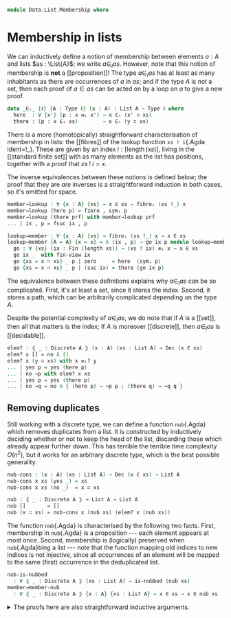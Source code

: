 <!--
```agda
open import 1Lab.Prelude

open import Data.List.Properties
open import Data.Id.Properties
open import Data.List.Base
open import Data.Dec.Base
open import Data.Fin.Base
open import Data.Nat.Base
open import Data.Sum.Base
open import Data.Id.Base
open import Data.Bool

open import Meta.Idiom
```
-->

```agda
module Data.List.Membership where
```

<!--
```agda
private variable
  ℓ ℓ' : Level
  A B : Type ℓ
  P Q : A → Type ℓ'
  x y : A
  xs ys : List A
```
-->

# Membership in lists

We can inductively define a notion of membership between elements $a :
A$ and lists $as : \List{A}$; we write $a \in_l as$. However, note that
this notion of membership is **not** a [[proposition]]! The type $a
\in_l as$ has at least as many inhabitants as there are occurrences of
$a$ in $as$; and if the type $A$ is not a set, then each proof of $a \in
as$ can be acted on by a loop on $a$ to give a new proof.

```agda
data _∈ₗ_ {ℓ} {A : Type ℓ} (x : A) : List A → Type ℓ where
  here  : ∀ {x'} (p : x ≡ᵢ x') → x ∈ₗ (x' ∷ xs)
  there : (p : x ∈ₗ xs)        → x ∈ₗ (y ∷ xs)
```

<!--
```agda
here≠there : ∀ {A : Type ℓ} {xs : List A} {x y : A} {p : x ≡ᵢ y} {q : x ∈ₗ xs} → here p ≠ there q
here≠there p = subst (λ { (here _) → ⊤ ; (there _) → ⊥ }) p tt

there-injective : ∀ {A : Type ℓ} {xs : List A} {x y : A} {p q : x ∈ₗ xs} → Path (x ∈ₗ (y ∷ xs)) (there p) (there q) → p ≡ q
there-injective {xs = xs} {x} {y} {p} = ap unthere where
  unthere : (x ∈ₗ (y ∷ xs)) → x ∈ₗ xs
  unthere (there p) = p
  unthere _ = p
```
-->

<!--
```agda
instance
  Membership-List : ∀ {ℓ} {A : Type ℓ} → Membership A (List A) ℓ
  Membership-List = record { _∈_ = _∈ₗ_ }
```
-->

There is a more (homotopically) straightforward characterisation of
membership in lists: the [[fibres]] of the lookup function `xs !
i`{.Agda ident=!_}. These are given by an index $i :
[\operatorname{length}(xs)]$, living in the [[standard finite set]] with
as many elements as the list has positions, together with a proof that
$xs \mathbin{!} i = x$.

The inverse equivalences between these notions is defined below; the
proof that they are _are_ inverses is a straightforward induction in
both cases, so it's omitted for space.

```agda
member→lookup : ∀ {x : A} {xs} → x ∈ xs → fibreᵢ (xs !_) x
member→lookup (here p) = fzero , symᵢ p
member→lookup (there prf) with member→lookup prf
... | ix , p = fsuc ix , p

lookup→member : ∀ {x : A} {xs} → fibreᵢ (xs !_) x → x ∈ xs
lookup→member {A = A} {x = x} = λ (ix , p) → go ix p module lookup→member where
  go : ∀ {xs} (ix : Fin (length xs)) → (xs ! ix) ≡ᵢ x → x ∈ xs
  go ix _  with fin-view ix
  go {xs = x ∷ xs} _ p | zero     = here  (symᵢ p)
  go {xs = x ∷ xs} _ p | (suc ix) = there (go ix p)
```

The equivalence between these definitions explains why $a \in_l as$ can
be so complicated. First, it's at least a set, since it stores the
index. Second, it stores a path, which can be arbitrarily complicated
depending on the type $A$.

<!--
```agda
lookup→member→lookup : ∀ {x : A} {xs} (f : fibreᵢ (xs !_) x) → member→lookup (lookup→member f) ≡ f
lookup→member→lookup {A = A} {x = x} (ix , p) = go ix p where
  go : ∀ {xs} (ix : Fin (length xs)) (p : xs ! ix ≡ᵢ x) → member→lookup (lookup→member.go {xs = xs} ix p) ≡ (ix , p)
  go ix p with fin-view ix
  go {xs = x ∷ xs} _ reflᵢ | zero   = refl
  go {xs = x ∷ xs} _ p     | suc ix = Σ-pathp (ap fsuc (ap fst p')) (ap snd p')
    where p' = go {xs = xs} ix p

member→lookup→member
  : {x : A} {xs : List A} (p : x ∈ xs) → p ≡ lookup→member (member→lookup p)
member→lookup→member (here reflᵢ) = refl
member→lookup→member (there p)    = ap there (member→lookup→member p)

member≃lookup : ∀ {x : A} {xs} → (x ∈ₗ xs) ≃ fibreᵢ (xs !_) x
member≃lookup .fst = member→lookup
member≃lookup .snd = is-iso→is-equiv record where
  from p = lookup→member p
  rinv p = lookup→member→lookup p
  linv p = sym (member→lookup→member p)
```
-->

Despite the potential complexity of $a \in_l as$, we do note that if $A$
is a [[set]], then all that matters is the index; If $A$ is moreover
[[discrete]], then $a \in_l as$ is [[decidable]].

```agda
elem? : ⦃ _ : Discrete A ⦄ (x : A) (xs : List A) → Dec (x ∈ xs)
elem? x [] = no λ ()
elem? x (y ∷ xs) with x ≡ᵢ? y
... | yes p = yes (here p)
... | no ¬p with elem? x xs
... | yes p = yes (there p)
... | no ¬q = no λ { (here p) → ¬p p ; (there q) → ¬q q }
```

<!--
```agda
instance
  Dec-∈ₗ : ⦃ _ : Discrete A ⦄ {x : A} {xs : List A} → Dec (x ∈ xs)
  Dec-∈ₗ {x = x} {xs} = elem? x xs
```
-->

## Removing duplicates

Still working with a discrete type, we can define a function
`nub`{.Agda} which removes duplicates from a list. It is constructed by
inductively deciding whether or not to keep the head of the list,
discarding those which already appear further down. This has terrible
the terrible time complexity $O(n^2)$, but it works for an arbitrary
discrete type, which is the best possible generality.

```agda
nub-cons : (x : A) (xs : List A) → Dec (x ∈ xs) → List A
nub-cons x xs (yes _) = xs
nub-cons x xs (no _)  = x ∷ xs

nub : ⦃ _ : Discrete A ⦄ → List A → List A
nub []       = []
nub (x ∷ xs) = nub-cons x (nub xs) (elem? x (nub xs))
```

The function `nub`{.Agda} is characterised by the following two facts.
First, membership in `nub`{.Agda} is a proposition --- each element
appears at most once. Second, membership is (logically) preserved when
`nub`{.Agda}bing a list --- note that the function mapping old indices
to new indices is not injective, since all occurrences of an element
will be mapped to the same (first) occurrence in the deduplicated list.

<!--
```agda
is-nubbed : List A → Type _
is-nubbed xs = ∀ e → is-prop (e ∈ₗ xs)
```
-->

```agda
nub-is-nubbed
  : ∀ ⦃ _ : Discrete A ⦄ (xs : List A) → is-nubbed (nub xs)
member→member-nub
  : ∀ ⦃ _ : Discrete A ⦄ {x : A} {xs : List A} → x ∈ xs → x ∈ nub xs
```

<details>
<summary>The proofs here are also straightforward inductive arguments.</summary>

```agda
nub-is-nubbed (x ∷ xs) e p1 p2 with elem? x (nub xs) | p1 | p2
... | yes p | p1 | p2 = nub-is-nubbed xs _ p1 p2
... | no ¬p | here  p1 | here  p2 = ap _∈ₗ_.here (is-set→is-setᵢ (Discrete→is-set auto) _ _ p1 p2)
... | no ¬p | here  p1 | there p2 = absurd (¬p (substᵢ (_∈ nub xs) p1 p2))
... | no ¬p | there p1 | here  p2 = absurd (¬p (substᵢ (_∈ nub xs) p2 p1))
... | no ¬p | there p1 | there p2 = ap there (nub-is-nubbed xs _ p1 p2)

member→member-nub {xs = x ∷ xs} (here p) with elem? x (nub xs)
... | yes x∈nub = substᵢ (_∈ nub xs) (symᵢ p) x∈nub
... | no ¬x∈nub = here p
member→member-nub {xs = x ∷ xs} (there α) with elem? x (nub xs)
... | yes x∈nub = member→member-nub α
... | no ¬x∈nub = there (member→member-nub α)
```

</details>

<!--
```agda
lookup-tabulate : ∀ {n} (f : Fin n → A) (i : Fin n) (j : Fin _) → i .lower ≡ j .lower → tabulate f ! j ≡ f i
lookup-tabulate {n = zero}  f i j p = absurd (Fin-absurd i)
lookup-tabulate {n = suc n} f i j p with fin-view j
... | zero  = ap f (fin-ap (sym p))
... | suc j with fin-view i
... | zero  = absurd (zero≠suc p)
... | suc i = lookup-tabulate (f ∘ fsuc) i j (suc-inj p)

lookup-tabulate' : ∀ {n} (f : Fin n → A) i → tabulate f ! i ≡ f (subst Fin (length-tabulate f) i)
lookup-tabulate' f i = lookup-tabulate f (subst Fin (length-tabulate f) i) i refl

lookup-tabulate-fibre : ∀ {n} (f : Fin n → A) x → fibreᵢ (tabulate f !_) x ≃ fibreᵢ f x
lookup-tabulate-fibre f x = Σ-ap (path→equiv (ap Fin (length-tabulate f))) λ i →
  path→equiv (ap (_≡ᵢ x) (lookup-tabulate' f i))

member-tabulate : ∀ {n} (f : Fin n → A) x → (x ∈ tabulate f) ≃ fibreᵢ f x
member-tabulate f x = member≃lookup ∙e lookup-tabulate-fibre f x
```
-->

<!--
```agda
map-member
  : ∀ {A : Type ℓ} {B : Type ℓ'} (f : A → B) {x : A} {xs : List A}
  → x ∈ xs → f x ∈ map f xs
map-member f (here p)  = here (apᵢ f p)
map-member f (there x) = there (map-member f x)

member-map-inj
  : ∀ {A : Type ℓ} {B : Type ℓ'} (f : A → B) (inj : injective f)
  → {x : A} {xs : List A} → f x ∈ map f xs → x ∈ xs
member-map-inj f inj {xs = x' ∷ xs} (here p)  = here (Id≃path.from (inj (Id≃path.to p)))
member-map-inj f inj {xs = x' ∷ xs} (there i) = there (member-map-inj f inj i)

member-map-embedding
  : ∀ {A : Type ℓ} {B : Type ℓ'} (f : A → B) (emb : is-embedding f)
  → {x : A} {xs : List A} → f x ∈ map f xs → x ∈ xs
member-map-embedding f emb = member-map-inj f (has-prop-fibres→injective f emb)

member-map-embedding-invl
  : ∀ {A : Type ℓ} {B : Type ℓ'} (f : A → B) (emb : is-embedding f)
  → {x : A} {xs : List A} → is-left-inverse (map-member f {x} {xs}) (member-map-embedding f emb)
member-map-embedding-invl f emb {xs = x' ∷ xs} (here p) = ap _∈ₗ_.here coh where
  coh : apᵢ f (Id≃path.from (has-prop-fibres→injective f emb (Id≃path.to p))) ≡ p
  coh = apᵢ-from f _ ∙ ap Id≃path.from (equiv→counit (embedding→cancellable emb) _) ∙ Id≃path.η _

member-map-embedding-invl f emb {xs = x' ∷ xs} (there h) = ap there (member-map-embedding-invl f emb h)

module _ {A : Type ℓ} {B : Type ℓ'} (f : A ≃ B) where
  private module f = Equiv f

  map-equiv-member : ∀ {x : B} {xs} → f.from x ∈ₗ xs → x ∈ₗ map f.to xs
  map-equiv-member (here p)  = here (Id≃path.from (sym (f.adjunctr (sym (Id≃path.to p)))))
  map-equiv-member (there p) = there (map-equiv-member p)

  member-map-equiv : ∀ {x : B} {xs} → x ∈ₗ map f.to xs → f.from x ∈ₗ xs
  member-map-equiv {xs = y ∷ xs} (here p)  = here (Id≃path.from (sym (f.adjunctl (sym (Id≃path.to p)))))
  member-map-equiv {xs = y ∷ xs} (there x) = there (member-map-equiv x)

  member-map-equiv-invl : ∀ {x : B} {xs} → is-left-inverse map-equiv-member (member-map-equiv {x} {xs})
  member-map-equiv-invl {xs = x ∷ xs} (here p)  = ap _∈ₗ_.here
    ( ap Id≃path.from (ap sym (ap f.adjunctr (ap sym (Id≃path.ε _)) ∙ Equiv.η f.adjunct _))
    ∙ Id≃path.η p
    )

  member-map-equiv-invl {xs = x ∷ xs} (there p) = ap there (member-map-equiv-invl p)

module _ {ℓ ℓ'} {A : Type ℓ} {B : Type ℓ'} (f : A → B) where
  member-map : ∀ {y} xs → y ∈ₗ map f xs → Σ[ f ∈ fibreᵢ f y ] (f .fst ∈ₗ xs)
  member-map (x ∷ xs) (here p)  = (x , symᵢ p) , here reflᵢ
  member-map (x ∷ xs) (there p) =
    let (f , ix) = member-map xs p
      in f , there ix

  map-member' : ∀ {y} xs (fb : Σ[ f ∈ fibreᵢ f y ] (f .fst ∈ₗ xs)) → y ∈ₗ map f xs
  map-member' (_ ∷ xs) ((x , p) , here q)  = here (symᵢ p ∙ᵢ apᵢ f q)
  map-member' (_ ∷ xs) ((x , p) , there i) = there (map-member' xs ((x , p) , i))

  member-map→fibre→member : ∀ {y} xs (p : y ∈ₗ map f xs) → map-member' xs (member-map xs p) ≡ p
  member-map→fibre→member (x ∷ xs) (here reflᵢ) = ap here refl
  member-map→fibre→member (x ∷ xs) (there p)    = ap there (member-map→fibre→member xs p)

++-memberₗ : x ∈ₗ xs → x ∈ₗ (xs ++ ys)
++-memberₗ (here p)  = here p
++-memberₗ (there p) = there (++-memberₗ p)

++-memberᵣ : x ∈ₗ ys → x ∈ₗ (xs ++ ys)
++-memberᵣ {xs = []}     p = p
++-memberᵣ {xs = x ∷ xs} p = there (++-memberᵣ p)

Member-++-view
  : ∀ {ℓ} {A : Type ℓ} (x : A) (xs : List A) (ys : List A)
  → (p : x ∈ₗ (xs ++ ys)) → Type _
Member-++-view x xs ys p = (Σ[ q ∈ x ∈ₗ xs ] (++-memberₗ q ≡ p)) ⊎ (Σ[ q ∈ x ∈ₗ ys ] (++-memberᵣ q ≡ p))

member-++-view
  : ∀ {ℓ} {A : Type ℓ} {x : A} (xs : List A) (ys : List A)
  → (p : x ∈ₗ (xs ++ ys)) → Member-++-view x xs ys p
member-++-view []       _ p         = inr (p , refl)
member-++-view (x ∷ xs) _ (here p)  = inl (here p , refl)
member-++-view (x ∷ xs) _ (there p) with member-++-view xs _ p
... | inl (p , q) = inl (there p , ap there q)
... | inr (p , q) = inr (p , ap there q)
```
-->

<!--
```agda
uncons-is-nubbed : {x : A} {xs : List A} (hxs : is-nubbed (x ∷ xs)) → (x ∉ xs) × is-nubbed xs
uncons-is-nubbed hxs = record
  { fst = λ x∈xs  → absurd (here≠there (hxs _ (here reflᵢ) (there x∈xs)))
  ; snd = λ e a b → there-injective (hxs e (there a) (there b))
  }

++-is-nubbed
  : {xs ys : List A} (hxs : is-nubbed xs) (hys : is-nubbed ys)
  → ((e : A) → e ∈ xs → e ∉ ys)
  → is-nubbed (xs <> ys)
++-is-nubbed {xs = xs} hxs hys disj e a b with member-++-view xs _ a | member-++-view xs _ b
... | inl (a , α) | inl (b , β) = sym α ∙∙ ap ++-memberₗ (hxs _ a b) ∙∙ β
... | inr (a , α) | inr (b , β) = sym α ∙∙ ap ++-memberᵣ (hys _ a b) ∙∙ β
... | inl (a , α) | inr (b , β) = absurd (disj _ a b)
... | inr (a , α) | inl (b , β) = absurd (disj _ b a)

-- For `map f xs` to be nubbed when `xs` is, it suffices that `f` be an
-- embedding on fibres which belong to `xs`.

map-is-nubbed
  : {A : Type ℓ} {B : Type ℓ'} {xs : List A} (f : A → B)
  → ((b : B) (f f' : fibreᵢ f b) → f .fst ∈ₗ xs → f' .fst ∈ₗ xs → f ≡ f')
  → is-nubbed xs → is-nubbed (map f xs)
map-is-nubbed {xs = xs} f hf hxs e a b =
     sym (member-map→fibre→member f xs a)
  ∙∙ ap (map-member' f xs) (Σ-prop-path (λ _ → hxs _) (hf e (member-map f xs a .fst) (member-map f xs b .fst) (member-map f xs a .snd) (member-map f xs b .snd)))
  ∙∙ member-map→fibre→member f xs b
```
-->

<!--
```agda
any-one-of
  : ∀ {ℓ} {A : Type ℓ}
  → (f : A → Bool) (x : A) (xs : List A)
  → x ∈ xs → f x ≡ true
  → any-of f xs ≡ true
any-one-of f x (y ∷ xs) (here x=y) x-true =
  ap₂ or (substᵢ (λ e → f e ≡ true) x=y x-true) refl
any-one-of f x (y ∷ xs) (there x∈xs) x-true =
  ap₂ or refl (any-one-of f x xs x∈xs x-true) ∙ or-truer _
```
-->
